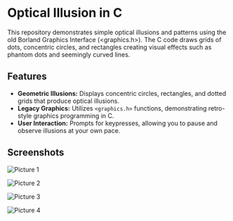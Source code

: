 # Optical Illusion in C
This repository demonstrates simple optical illusions and patterns using the old Borland Graphics Interface (&lt;graphics.h>). The C code draws grids of dots, concentric circles, and rectangles creating visual effects such as phantom dots and seemingly curved lines. 

## Features

- **Geometric Illusions:** Displays concentric circles, rectangles, and dotted grids that produce optical illusions.
- **Legacy Graphics:** Utilizes `<graphics.h>` functions, demonstrating retro-style graphics programming in C.
- **User Interaction:** Prompts for keypresses, allowing you to pause and observe illusions at your own pace.


## Screenshots 

![Picture 1](./screenshot/Picture1.png)

![Picture 2](./screenshot/Picture2.png)

![Picture 3](./screenshot/Picture3.png)

![Picture 4](./screenshot/Picture4.png)
